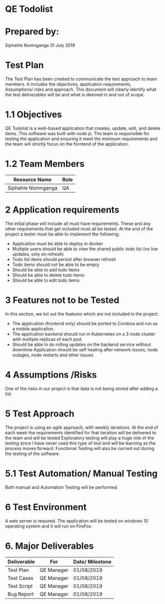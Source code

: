 <h1>QE Todolist</h1>
<h1>Prepared by: </h1>
Siphahle Nomnganga
31 July 2019
<h1>Test Plan</h1>

The Test Plan has been created to communicate the test approach to team members. It includes the objectives, application requirements, Assumptions/ risks and approach.  This document will clearly identify what the test deliverables will be and what is deemed in and out of scope.

<h1>1.1 Objectives</h1>
QE Todolist is a web-based application that creates, update, edit, and delete items. This software was built with node js. The team is responsible for testing the application and ensuring it meet the minimum requirements and the team will strictly focus on the forntend of the application.

<h1>1.2 Team Members</h1>

Resource Name | Role
------------ | -------------
Siphahle Nomnganga| QA
 


 <h1>2 Application requirements</h1>
The initial phase will include all must have requirements. These and any other requirements that get included must all be tested. At the end of the project a tester must be able to implement the following:

* 	Application must be able to deploy in docker
* 	Multiple users should be able to view the shared public todo list (no live updates, only on refresh)
* 	Todo list items should persist after browser refresh
* 	Todo items should not be able to be empty
* 	Should be able to add todo items
* 	Should be able to delete todo items
* 	Should be able to edit todo items

<h1>3 Features not to be Tested</h1>

In this section, we list out the features which are not included in the project.

* The application (frontend only) should be ported to Cordova and run as a mobile application.
* The application backend should run in Kubernetes on a 3 node cluster with multiple replicas of each pod.
* Should be able to do rolling updates on the backend service without downtime
  Application should be self healing after network issues, node outages, node restarts and other issues


<h1>4 Assumptions /Risks</h1>
One of the risks in our project is that data is not being stored after adding a list.

 <h1>5 Test Approach </h1>
 
The project is using an agile approach, with weekly iterations. At the end of each week the requirements identified for that iteration will be delivered to the team and will be tested
Exploratory testing will play a huge role of the testing since I have never used this type of tool and will be learning as the process moves forward. Functional Testing will also be carried out during the testing of the software.
 <h1>5.1 Test Automation/ Manual Testing </h1>
Both manual and Automation Testing will be performed.
<h1>6 Test Environment  </h1>
A  web server is required. The application will be tested on windows 10 operating system and it will run on FireFox.

 <h1> 6. Major Deliverables</h1>
 
Deliverable | For           | Date/ Milestone
------------ | -------------  | ------------
Test Plan|  QE Manager | 01/08/2019
Test Cases|  QE Manager | 01/08/2019
Test Script|  QE Manager | 01/08/2019
Bug Report|  QE Manager | 01/08/2019
